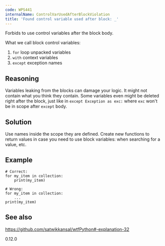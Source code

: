 ```yaml
---
code: WPS441
internalName: ControlVarUsedAfterBlockViolation
title: 'Found control variable used after block: _'
---
```


Forbids to use control variables after the block body.

What we call block control variables:

1.  `for` loop unpacked variables
2.  `with` context variables
3.  `except` exception names

<!-- end list -->

## Reasoning
Variables leaking from the blocks can damage your logic. It might
not contain what you think they contain. Some variables even might
be deleted right after the block, just like in `except Exception as
exc:` where `exc` won't be in scope after `except` body.

## Solution
Use names inside the scope they are defined. Create new functions to
return values in case you need to use block variables: when
searching for a value, etc.

## Example

    # Correct:
    for my_item in collection:
        print(my_item)
    
    # Wrong:
    for my_item in collection:
        ...
    print(my_item)

## See also
<https://github.com/satwikkansal/wtfPython#-explanation-32>

<div class="versionadded">

0.12.0

</div>